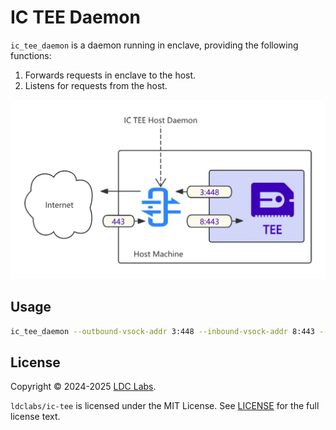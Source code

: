# IC TEE Daemon

`ic_tee_daemon` is a daemon running in enclave, providing the following functions:

1. Forwards requests in enclave to the host.
2. Listens for requests from the host.

![IC TEE Daemon](./ic_tee_daemon.webp)

## Usage

```bash
ic_tee_daemon --outbound-vsock-addr 3:448 --inbound-vsock-addr 8:443 --inbound-listen-addr 127.0.0.1:8443 --logtail-addr 127.0.0.1:9999
```

## License
Copyright © 2024-2025 [LDC Labs](https://github.com/ldclabs).

`ldclabs/ic-tee` is licensed under the MIT License. See [LICENSE](../../LICENSE-MIT) for the full license text.
